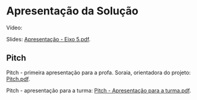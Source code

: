 # Apresentação da Solução

Vídeo:



Slides:
[Apresentação - Eixo 5.pdf](https://github.com/user-attachments/files/15938117/Apresentacao.-.Eixo.5.pdf).


## Pitch

Pitch - primeira apresentação para a profa. Soraia, orientadora do projeto:
[Pitch.pdf](https://github.com/ICEI-PUC-Minas-PMV-ADS/pmv-ads-2024-1-e5-proj-empext-t2-smartmei/files/14398561/Pitch.pdf).

Pitch - apresentação para a turma:
[Pitch - Apresentação para a turma.pdf](https://github.com/ICEI-PUC-Minas-PMV-ADS/pmv-ads-2024-1-e5-proj-empext-t2-smartmei/files/14565491/Pitch.-.Apresentacao.para.a.turma.pdf).
